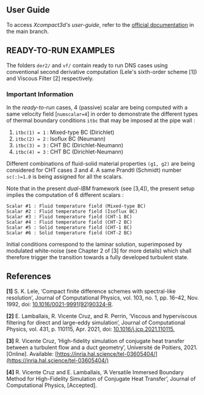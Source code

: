 ## User Guide

To access *Xcompact3d's user-guide*, refer to the [official documentation](https://github.com/xcompact3d/Incompact3d/tree/master/docs) in the main branch. 

## READY-TO-RUN EXAMPLES

The folders `der2/` and `vf/` contain ready to run DNS cases using conventional second derivative computation (Lele's sixth-order scheme [1]) and Viscous Filter [2] respectively. 

### Important Information

In the *ready-to-run* cases, 4 (passive) scalar are being computed with a same velocity field [`numscalar=4`] in order to demonstrate the different types of thermal boundary conditions `itbc` that may be imposed at the pipe wall :

1. `itbc(1) = 1` : Mixed-type BC (Dirichlet)
1. `itbc(2) = 2` : Isoflux BC (Neumann)  
1. `itbc(3) = 3` : CHT BC (Dirichlet-Neumann)
1. `itbc(4) = 3` : CHT BC (Dirichlet-Neumann)

Different combinations of fluid-solid material properties `(g1, g2)` are being considered for CHT cases *3* and *4*. A same Prandtl (Schmidt) number `sc(:)=1.0` is being assigned for all the scalars. 

Note that in the present *dual-IBM* framework (see [3,4]), the present setup implies the computation of 6 different scalars :

	Scalar #1 : Fluid temperature field (Mixed-type BC)
	Scalar #2 : Fluid temperature field (Isoflux BC)
	Scalar #3 : Fluid temperature field (CHT-1 BC)
	Scalar #4 : Fluid temperature field (CHT-2 BC)
	Scalar #5 : Solid temperature field (CHT-1 BC)
	Scalar #6 : Solid temperature field (CHT-2 BC)

Initial conditions correspond to the laminar solution, superimposed by modulated white-noise (see Chapter 2 of [3] for more details) which shall therefore trigger the transition towards a fully developed turbulent state.

## References

**[1]** S. K. Lele, ‘Compact finite difference schemes with spectral-like resolution’, Journal of Computational Physics, vol. 103, no. 1, pp. 16–42, Nov. 1992, doi: [10.1016/0021-9991(92)90324-R](https://doi.org/10.1016/0021-9991(92)90324-R).

**[2]** E. Lamballais, R. Vicente Cruz, and R. Perrin, ‘Viscous and hyperviscous filtering for direct and large-eddy simulation’, Journal of Computational Physics, vol. 431, p. 110115, Apr. 2021, doi: [10.1016/j.jcp.2021.110115.](https://doi.org/10.1016/j.jcp.2021.110115)

**[3]** R. Vicente Cruz, ‘High-fidelity simulation of conjugate heat transfer between a turbulent flow and a duct geometry’, Université de Poitiers, 2021. [Online]. Available: [https://inria.hal.science/tel-03605404/](https://inria.hal.science/tel-03605404/)

**[4]** R. Vicente Cruz and E. Lamballais, ‘A Versatile Immersed Boundary Method for High-Fidelity Simulation of Conjugate Heat Transfer’, Journal of Computational Physics, [Accepted].
